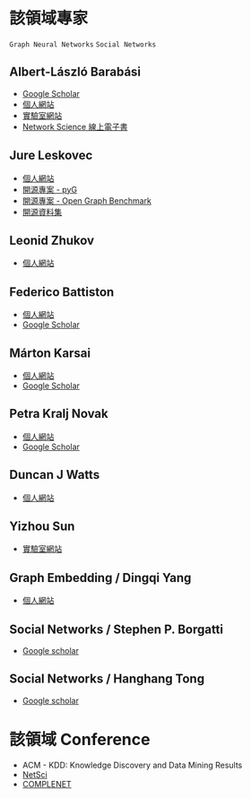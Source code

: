 # 該領域專家

`Graph Neural Networks` `Social Networks`

## Albert-László Barabási
- [Google Scholar](https://scholar.google.co.in/citations?hl=zh-TW&user=vsj2slIAAAAJ&view_op=list_works)
- [個人網站](https://barabasi.com/about/about)
- [實驗室網站](https://barabasilab.com)
- [Network Science 線上電子書](http://networksciencebook.com)

## Jure Leskovec
- [個人網站](https://cs.stanford.edu/~jure/)
- [開源專案 - pyG]()
- [開源專案 - Open Graph Benchmark]()
- [開源資料集](http://snap.stanford.edu/data/)

## Leonid Zhukov
- [個人網站](http://www.leonidzhukov.net/hse/2021/networks/index.html)

## Federico Battiston
- [個人網站](https://people.ceu.edu/federico_battiston)
- [Google Scholar](https://scholar.google.co.uk/citations?hl=en&user=aDf1nroAAAAJ&view_op=list_works&sortby=pubdate)

## Márton Karsai
- [個人網站](https://www.martonkarsai.com/home)
- [Google Scholar](https://scholar.google.com/citations?hl=en&user=Pl9cdEYAAAAJ&view_op=list_works&sortby=pubdate)

## Petra Kralj Novak
- [個人網站](https://people.ceu.edu/petra_kralj-novak)
- [Google Scholar](https://scholar.google.com/citations?hl=en&user=P5_RcIQAAAAJ&view_op=list_works&sortby=pubdate)

## Duncan J Watts
- [個人網站](https://duncanjwatts.com)

## Yizhou Sun
- [實驗室網站](https://ucla-dm.github.io/DM_website/index.html)

## Graph Embedding / Dingqi Yang
- [個人網站](https://sites.google.com/site/yangdingqi/home?authuser=0)

## Social Networks / Stephen P. Borgatti
- [Google scholar](https://scholar.google.co.in/citations?hl=zh-TW&user=hlk4a4gAAAAJ)

## Social Networks / Hanghang Tong
- [Google scholar](https://scholar.google.co.in/citations?hl=zh-TW&user=RaINcuUAAAAJ&view_op=list_works&sortby=pubdate)

# 該領域 Conference
- ACM - KDD: Knowledge Discovery and Data Mining Results
- [NetSci](https://netsci2023.wixsite.com/netsci2023)
- [COMPLENET](https://complenet.weebly.com)